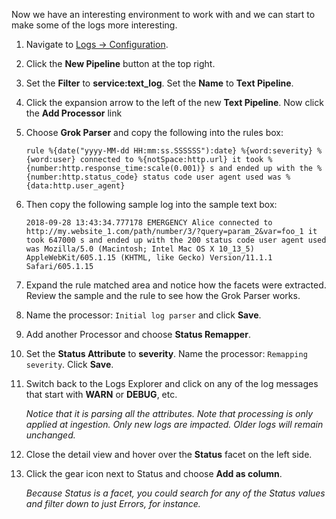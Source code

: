 Now we have an interesting environment to work with and we can start to make some of the logs more interesting.

1. Navigate to <a href="https://app.datadoghq.com/logs/pipelines" target="_datadog">Logs -> Configuration</a>.
1. Click the **New Pipeline** button at the top right.
1. Set the **Filter** to **service:text_log**. Set the **Name** to **Text Pipeline**.
1. Click the expansion arrow to the left of the new **Text Pipeline**. Now click the **Add Processor** link
2. Choose **Grok Parser** and copy the following into the rules box:
    
    <pre><code>rule %{date("yyyy-MM-dd HH:mm:ss.SSSSSS"):date} %{word:severity} %{word:user} connected to %{notSpace:http.url} it took %{number:http.response_time:scale(0.001)} s and ended up with the %{number:http.status_code} status code user agent used was %{data:http.user_agent}</code></pre>

1. Then copy the following sample log into the sample text box:
    
    <pre><code>2018-09-28 13:43:34.777178 EMERGENCY Alice connected to http://my.website_1.com/path/number/3/?query=param_2&var=foo_1 it took 647000 s and ended up with the 200 status code user agent used was Mozilla/5.0 (Macintosh; Intel Mac OS X 10_13_5) AppleWebKit/605.1.15 (KHTML, like Gecko) Version/11.1.1 Safari/605.1.15</code></pre>

1. Expand the rule matched area and notice how the facets were extracted. Review the sample and the rule to see how the Grok Parser works.
1. Name the processor: `Initial log parser` and click **Save**.
1. Add another Processor and choose **Status Remapper**.
2. Set the **Status Attribute** to **severity**. Name the processor: `Remapping severity`. Click **Save**.
3. Switch back to the Logs Explorer and click on any of the log messages that start with **WARN** or **DEBUG**, etc.
   
   *Notice that it is parsing all the attributes. Note that processing is only applied at ingestion. Only new logs are impacted. Older logs will remain unchanged.*

4. Close the detail view and hover over the **Status** facet on the left side.
5. Click the gear icon next to Status and choose **Add as column**.

   *Because Status is a facet, you could search for any of the Status values and filter down to just Errors, for instance.*
